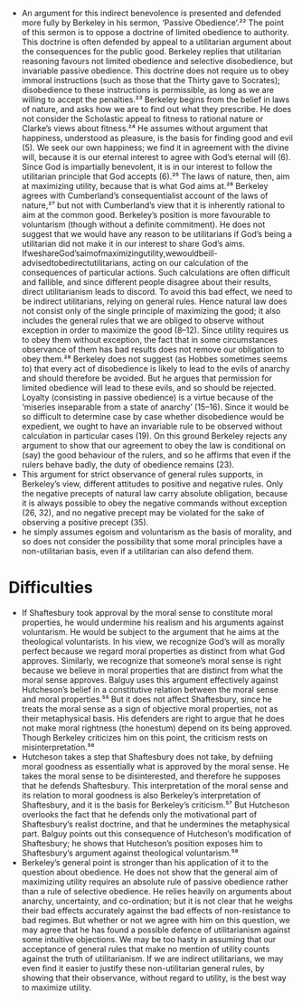 - An argument for this indirect benevolence is presented and defended more fully by Berkeley in his sermon, ‘Passive Obedience’.²² The point of this sermon is to oppose a doctrine of limited obedience to authority. This doctrine is often defended by appeal to a utilitarian argument about the consequences for the public good. Berkeley replies that utilitarian reasoning favours not limited obedience and selective disobedience, but invariable passive obedience. This doctrine does not require us to obey immoral instructions (such as those that the Thirty gave to Socrates); disobedience to these instructions is permissible, as long as we are willing to accept the penalties.²³ Berkeley begins from the belief in laws of nature, and asks how we are to find out what they prescribe. He does not consider the Scholastic appeal to fitness to rational nature or Clarke’s views about fitness.²⁴ He assumes without argument that happiness, understood as pleasure, is the basis for finding good and evil (5). We seek our own happiness; we find it in agreement with the divine will, because it is our eternal interest to agree with God’s eternal will (6). Since God is impartially benevolent, it is in our interest to follow the utilitarian principle that God accepts (6).²⁵ The laws of nature, then, aim at maximizing utility, because that is what God aims at.²⁶ Berkeley agrees with Cumberland’s consequentialist account of the laws of nature,²⁷ but not with Cumberland’s view that it is inherently rational to aim at the common good. Berkeley’s position is more favourable to voluntarism (though without a definite commitment). He does not suggest that we would have any reason to be utilitarians if God’s being a utilitarian did not make it in our interest to share God’s aims.
IfweshareGod’saimofmaximizingutility,wewouldbeill-advisedtobedirectutilitarians, acting on our calculation of the consequences of particular actions. Such calculations are often difficult and fallible, and since different people disagree about their results, direct utilitarianism leads to discord. To avoid this bad effect, we need to be indirect utilitarians, relying on general rules. Hence natural law does not consist only of the single principle of maximizing the good; it also includes the general rules that we are obliged to observe without exception in order to maximize the good (8–12). Since utility requires us to obey them without exception, the fact that in some circumstances observance of them has bad results does not remove our obligation to obey them.²⁸ Berkeley does not suggest (as Hobbes sometimes seems to) that every act of disobedience is likely to lead to the evils of anarchy and should therefore be avoided. But he argues that permission for limited obedience will lead to these evils, and so should be rejected. Loyalty (consisting in passive obedience) is a virtue because of the ‘miseries inseparable from a state of anarchy’ (15–16). Since it would be so difficult to determine case by case whether disobedience would be expedient, we ought to have an invariable rule to be observed without calculation in particular cases (19). On this ground Berkeley rejects any argument to show that our agreement to obey the law is conditional on (say) the good behaviour of the rulers, and so he affirms that even if the rulers behave badly, the duty of obedience remains (23). 
- This argument for strict observance of general rules supports, in Berkeley’s view, different attitudes to positive and negative rules. Only the negative precepts of natural law carry absolute obligation, because it is always possible to obey the negative commands without exception (26, 32), and no negative precept may be violated for the sake of observing a positive precept (35). 
- he simply assumes egoism and voluntarism as the basis of morality, and so does not consider the possibility that some moral principles have a non-utilitarian basis, even if a utilitarian can also defend them.









#                  Difficulties

- If Shaftesbury took approval by the moral sense to constitute moral properties, he would undermine his realism and his arguments against voluntarism. He would be subject to the argument that he aims at the theological voluntarists. In his view, we recognize God’s will as morally perfect because we regard moral properties as distinct from what God approves. Similarly, we recognize that someone’s moral sense is right because we believe in moral properties that are distinct from what the moral sense approves. Balguy uses this argument effectively against Hutcheson’s belief in a constitutive relation between the moral sense and moral properties.⁵⁵ But it does not affect Shaftesbury, since he treats the moral sense as a sign of objective moral properties, not as their metaphysical basis. His defenders are right to argue that he does not make moral rightness (the honestum) depend on its being approved. Though Berkeley criticizes him on this point, the criticism rests on misinterpretation.⁵⁶ 
- Hutcheson takes a step that Shaftesbury does not take, by defniing moral goodness as essentially what is approved by the moral sense. He takes the moral sense to be disinterested, and therefore he supposes that he defends Shaftesbury. This interpretation of the moral sense and its relation to moral goodness is also Berkeley’s interpretation of Shaftesbury, and it is the basis for Berkeley’s criticism.⁵⁷ But Hutcheson overlooks the fact that he defends only the motivational part of Shaftesbury’s realist doctrine, and that he undermines the metaphysical part. Balguy points out this consequence of Hutcheson’s modification of Shaftesbury; he shows that Hutcheson’s position exposes him to Shaftesbury’s argument against theological voluntarism.⁵⁸
- Berkeley’s general point is stronger than his application of it to the question about obedience. He does not show that the general aim of maximizing utility requires an absolute rule of passive obedience rather than a rule of selective obedience. He relies heavily on arguments about anarchy, uncertainty, and co-ordination; but it is not clear that he weighs their bad effects accurately against the bad effects of non-resistance to bad regimes. But whether or not we agree with him on this question, we may agree that he has found a possible defence of utilitarianism against some intuitive objections. We may be too hasty in assuming that our acceptance of general rules that make no mention of utility counts against the truth of utilitarianism. If we are indirect utilitarians, we may even find it easier to justify these non-utilitarian general rules, by showing that their observance, without regard to utility, is the best way to maximize utility. 